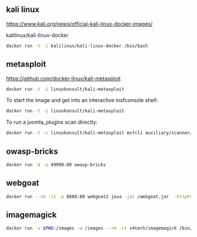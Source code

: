 ## kali linux

https://www.kali.org/news/official-kali-linux-docker-images/

kalilinux/kali-linux-docker

```bash
docker run -t -i kalilinux/kali-linux-docker /bin/bash
```


## metasploit

https://github.com/docker-linux/kali-metasploit

```bash
docker run -t -i linuxkonsult/kali-metasploit
```

To start the image and get into an interactive msfconsole shell:

```bash
docker run -t -i linuxkonsult/kali-metasploit
```

To run a joomla_plugins scan directly:

```bash
docker run -t -i linuxkonsult/kali-metasploit msfcli auxiliary/scanner/http/joomla_plugins RHOSTs=127.0.0.1 VHOST=example.com THREADS=3 E
```


## owasp-bricks

```bash
docker run -d -p 49998:80 owasp-bricks
```


## webgoat

```bash
docker run --rm -it -p 8888:80 webgoat2 java -jar /webgoat.jar  -httpPort 80
```

## imagemagick

```bash
docker run -v $PWD:/images -w /images --rm -it v4tech/imagemagick /bin/sh
```

